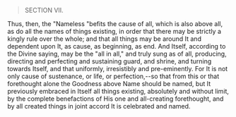 > SECTION VII.

Thus, then, the "Nameless "befits the cause of all, which is also above all, as do all the names of things existing, in order that there may be   strictly a kingly rule over the whole; and that all things may be around It and dependent upon It, as cause, as beginning, as end.
 And Itself, according to the Divine saying, may be the "all in all," and truly sung as of all, producing, directing and perfecting and   sustaining guard, and shrine, and turning towards Itself, and that uniformly, irresistibly and pre-eminently.
For It is not only cause of sustenance, or life, or perfection,--so that from this or that forethought alone the Goodness above Name should be named, but It previously embraced in Itself all things existing, absolutely and without limit, by the complete benefactions of His one and all-creating forethought, and by all created things in joint accord It is celebrated and named.
